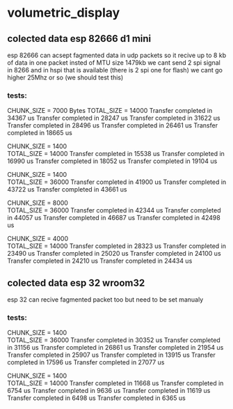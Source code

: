 # volumetric_display



## colected data esp 82666 d1 mini
esp 82666 can acsept fagmented data in udp packets so it recive up to 8 kb of data in one packet insted of MTU size 1479kb
we cant send 2 spi signal in 8266 and in hspi that is available (there is 2 spi one for flash) we cant go higher 25Mhz or so (we should test this)  

### tests:
CHUNK_SIZE = 7000 Bytes 
TOTAL_SIZE = 14000
Transfer completed in 34367 us
Transfer completed in 28247 us
Transfer completed in 31622 us
Transfer completed in 28496 us
Transfer completed in 26461 us
Transfer completed in 18665 us


CHUNK_SIZE = 1400  
TOTAL_SIZE = 14000
Transfer completed in 15538 us
Transfer completed in 16990 us
Transfer completed in 18052 us
Transfer completed in 19104 us


CHUNK_SIZE = 1400  
TOTAL_SIZE = 36000
Transfer completed in 41900 us
Transfer completed in 43722 us
Transfer completed in 43661 us


CHUNK_SIZE = 8000  
TOTAL_SIZE = 36000
Transfer completed in 42344 us
Transfer completed in 44057 us
Transfer completed in 46687 us
Transfer completed in 42498 us


CHUNK_SIZE = 4000  
TOTAL_SIZE = 14000
Transfer completed in 28323 us
Transfer completed in 23490 us
Transfer completed in 25020 us
Transfer completed in 24100 us
Transfer completed in 24210 us
Transfer completed in 24434 us


## colected data esp 32 wroom32
esp 32 can recive fagmented packet too but need to be set manualy 

### tests:

CHUNK_SIZE = 1400  
TOTAL_SIZE = 36000
Transfer completed in 30352 us
Transfer completed in 31156 us
Transfer completed in 26861 us
Transfer completed in 21954 us
Transfer completed in 25907 us
Transfer completed in 13915 us
Transfer completed in 17596 us
Transfer completed in 27077 us


CHUNK_SIZE = 1400  
TOTAL_SIZE = 14000
Transfer completed in 11668 us
Transfer completed in 6754 us
Transfer completed in 9636 us
Transfer completed in 11619 us
Transfer completed in 6498 us
Transfer completed in 6365 us